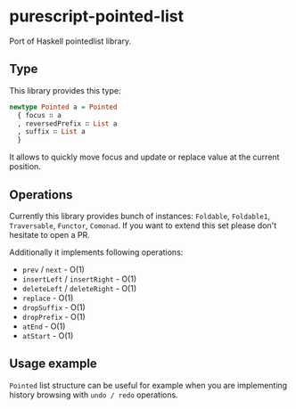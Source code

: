 # purescript-pointed-list

Port of Haskell pointedlist library.

## Type

This library provides this type:

```purescript
newtype Pointed a = Pointed
  { focus ∷ a
  , reversedPrefix ∷ List a
  , suffix ∷ List a
  }
```

It allows to quickly move focus and update or replace value at the current position.

## Operations

Currently this library provides bunch of instances: `Foldable`, `Foldable1`, `Traversable`, `Functor`, `Comonad`. If you want to extend this set please don't hesitate to open a PR.

Additionally it implements following operations:

* `prev` / `next` - O(1)
* `insertLeft` / `insertRight` - O(1)
* `deleteLeft` / `deleteRight` - O(1)
* `replace` - O(1)
* `dropSuffix` - O(1)
* `dropPrefix` - O(1)
* `atEnd` - O(1)
* `atStart` - O(1)

## Usage example

`Pointed` list structure can be useful for example when you are implementing history browsing with `undo / redo` operations.
